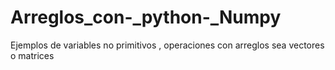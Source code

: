 # Arreglos_con-_python-_Numpy
Ejemplos de  variables no primitivos , operaciones con arreglos sea vectores o matrices
